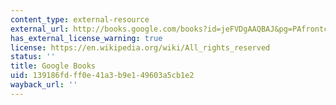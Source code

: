 ```yaml
---
content_type: external-resource
external_url: http://books.google.com/books?id=jeFVDgAAQBAJ&pg=PAfrontcover
has_external_license_warning: true
license: https://en.wikipedia.org/wiki/All_rights_reserved
status: ''
title: Google Books
uid: 139186fd-ff0e-41a3-b9e1-49603a5cb1e2
wayback_url: ''
---
```

